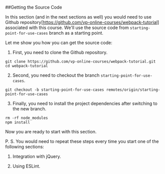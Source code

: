 ##Getting the Source Code

In this section (and in the next sections as well) you would need to use Github repository[https://github.com/vp-online-courses/webpack-tutorial] associated with this course.
We'll use the source code from `starting-point-for-use-cases` branch as a starting point.

Let me show you how you can get the source code:

1. First, you need to clone the Github repository.

```
git clone https://github.com/vp-online-courses/webpack-tutorial.git
cd webpack-tutorial
```

2. Second, you need to checkout the branch `starting-point-for-use-cases`.

```
git checkout -b starting-point-for-use-cases remotes/origin/starting-point-for-use-cases
```

3. Finally, you need to install the project dependencies after switching to the new branch.

```
rm -rf node_modules
npm install
```
Now you are ready to start with this section.



P. S. You would need to repeat these steps every time you start one of the following sections:

1. Integration with jQuery.

2. Using ESLint.
